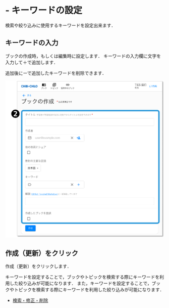 # - キーワードの設定

検索や絞り込みに使用するキーワードを設定出来ます．

## キーワードの入力

ブックの作成時，もしくは編集時に設定します． キーワードの入力欄に文字を入力して＋で追加します．

追加後にーで追加したキーワードを削除できます．

![](<../.gitbook/assets/image (260).png>)

## 作成（更新）をクリック

作成（更新）をクリックします．

キーワードを設定することで，ブックやトピックを検索する際にキーワードを利用した絞り込みが可能になります． また，キーワードを設定することで，ブックやトピックを検索する際にキーワードを利用した絞り込みが可能になります．

* [検索・修正・削除](search.md)
